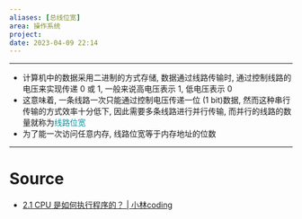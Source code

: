 ```yaml
---
aliases: [总线位宽]
area: 操作系统
project: 
date: 2023-04-09 22:14
---
```

---
- 计算机中的数据采用二进制的方式存储, 数据通过线路传输时, 通过控制线路的电压来实现传递 0 或 1, 一般来说高电压表示 1, 低电压表示 0
- 这意味着, 一条线路一次只能通过控制电压传递一位 (1 bit)数据, 然而这种串行传输的方式效率十分低下, 因此需要多条线路进行并行传输, 而并行的线路的数量就称为<font color="#0593A2">线路位宽</font>
- 为了能一次访问任意内存, 线路位宽等于内存地址的位数
---
# Source
- [2.1 CPU 是如何执行程序的？ | 小林coding](https://xiaolincoding.com/os/1_hardware/how_cpu_run.html#%E8%BE%93%E5%85%A5%E3%80%81%E8%BE%93%E5%87%BA%E8%AE%BE%E5%A4%87)